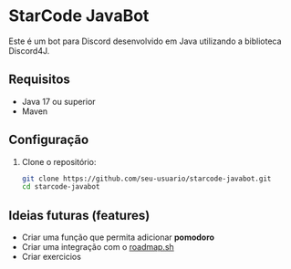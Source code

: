 # StarCode JavaBot

Este é um bot para Discord desenvolvido em Java utilizando a biblioteca Discord4J.

## Requisitos

- Java 17 ou superior
- Maven

## Configuração

1. Clone o repositório:
   ```sh
   git clone https://github.com/seu-usuario/starcode-javabot.git
   cd starcode-javabot

## Ideias futuras (features)
- Criar uma função que permita adicionar **pomodoro**
- Criar uma integração com o [roadmap.sh](roadmap.sh)
- Criar exercicios